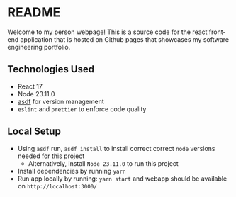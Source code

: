 # README

Welcome to my person webpage! This is a source code for the
react front-end application that is hosted on Github pages that
showcases my software engineering portfolio.

## Technologies Used

- React 17
- Node 23.11.0
- [asdf](https://github.com/asdf-vm/asdf) for version management
- `eslint` and `prettier` to enforce code quality

## Local Setup

- Using `asdf` run, `asdf install` to install correct correct `node` versions needed for this project
  - Alternatively, install `Node 23.11.0` to run this project
- Install dependencies by running `yarn`
- Run app locally by running: `yarn start` and webapp should be available on `http://localhost:3000/`
